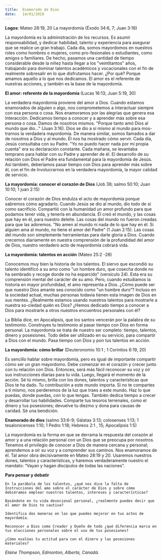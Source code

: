 ```yaml
---
title:  Enamorado de Dios
date:   14/01/2018
---
```


**Logos**: Mateo 28:19, 20 La mayordomía (Éxodo 34:6, 7; Juan 3:16) 

La mayordomía es la administración de los recursos. Es asumir responsabilidad, y dedicar habilidad, talento y experiencia para asegurar que se realice un gran trabajo. Cada día, somos mayordomos en nuestros roles como hombres o mujeres, como pro-fesionales o estudiantes, como amigos o familiares. De hecho, pasamos una cantidad de tiempo considerable desde la niñez hasta llegar a los "veintitantos" años, trabajando para dominar talentos académicos y vocacionales con el fin de realmente sobresalir en lo que disfrutamos hacer. ¿Por qué? Porque amamos aquello a lo que nos dedicamos. El amor es el referente de nuestras acciones, y también es la base de la mayordomía. 

**El amor: referente de la mayordomía** (Lucas 16:13; Juan 5:19, 30) 

La verdadera mayordomía proviene del amor a Dios. Cuando estamos enamorados de alguien o algo, nos comprometemos a interactuar siempre con esa persona o cosa. Nos enamoramos por las alegrías que genera esa Interacción. Dedicamos tiempo a conocer y a aprender más sobre esa persona o cosa. Damos de nosotros mismos. "Porque tanto amó Dios al mundo que dio..." (Juan 3:16). Dios se dio a sí mismo al mundo para mos-trarnos la verdadera mayordomía. De manera similar, somos llamados a dar de nosotros a Dios y al mundo. Él nos ha mostrado cómo servir. Cada día, Jesús consultaba con su Padre. "Yo no puedo hacer nada por mi propia cuenta" era su declaración constante. Cada mañana, se levantaba temprano para hablar con su Padre y aprender de él. El desarrollo de su relación con Dios el Padre era fundamental para la mayordomía de Jesús. Así también, deberíamos pasar tiempo con Dios para aprender más sobre él, con el fin de Involucrarnos en la verdadera mayordomía, la mayor calidad de servicio. 

**La mayordomía: conocer el corazón de Dios** (Job 38; salmo 50:10; Juan 10:10; 1 juan 2:15) 

Conocer el corazón de Dios endulza el acto de mayordomía porque sabremos cómo agradarlo. Cuando Jesús se dio al mundo, dio todo de sí como sacrificio. Compartió con la humanidad un amor profundo para que podamos tener vida, y tenerla en abundancia. Él creó el mundo, y las cosas que hay en él, para nuestro deleite. Las cosas del mundo no fueron creadas para que las adoremos. "No amen al mundo ni nada de lo que hay en él. Si alguien ama al mundo, no tiene el amor del Padre" (1 Juan 2:15). Las cosas del mundo son simplemente herramientas para darle gloria a Dios. Cuando crecemos diariamente en nuestra comprensión de la profundidad del amor de Dios, nuestro verdadero acto de mayordomía cobrará vida. 

**La mayordomía: talentos en acción** (Mateo 25:2 -28) 

Conocemos muy bien la historia de los talentos. El siervo que escondió su talento identificó a su amo como "un hombre duro, que cosecha donde no ha sembrado y recoge donde no ha esparcido” (versículo 24). Esta era su comprensión mental del carácter de su amo. Pero, cuando estudiamos la historia en mayor profundidad, el amo representa a Dios. ¿Cómo puede ser que nuestro Dios amante sea conocido como "un hombre duro”? Incluso en la sociedad actual, muchas personas todavía tienen esta imagen de Dios en sus mentes. ¿Realmente estamos usando nuestros talentos para mostrarle a nuestra so-ciedad quién es Dios? ¿Hemos dedicado tiempo a conocer a Dios para mostrarle a otros nuestros encuentros personales con él? 

La Biblia dice, en Apocalipsis, que los santos vencerán por la palabra de su testimonio. Construyes tu testimonio al pasar tiempo con Dios en forma personal. La mayordomía se trata de nuestro ser completo: tiempo, talentos, dinero y posesiones. Todo debe ser utilizado en su servicio, para compartir a Dios con el mundo. Pasa tiempo con Dios y pon tus talentos en acción. 

**La mayordomía: cómo brillar** (Deuteronomio 10:1 ; 1 Corintios 6:19, 20) 

Es sencillo hablar sobre mayordomía, pero es igual de importante compartir cómo ser un gran mayordomo. Debe comenzar en el corazón y crecer junto con tu relación con Dios. Entonces, será más fácil reconocer su voz y oír sus instrucciones diarias para tu vida. Luego, llegará el momento de la acción. Sé tú mismo, brilla con los dones, talentos y características que Dios te ha dado. Tu contribución a este mundo importa. Si no te compartes a ti mismo, nos perderemos de la luz que traes a este mundo. Haz lo que puedas, donde puedas, con lo que tengas. También dedica tiempo a crecer y desarrollar tus habilidades. Comparte tus tesoros terrenales, como el dinero y tus posesiones; devuelve tu diezmo y dona para causas de caridad. Sé una bendición. 

**Enamorado de dios** (salmo 33:6-9; Gálatas 3:13; colosenses 1:13; 1 tesalonicenses 1:10; 1 Pedro 1:18; Hebreos 2:1 , 15; Apocalipsis 1:5) 

La mayordomía es la forma en que se derrama la respuesta del corazón al amor y a una relación personal con un Dios que se preocupa por nosotros. Tenemos el privilegio de conocer a Dios de manera cercana y personal; aprendemos a oír su voz y a comprender sus caminos. Nos enamoramos de él. Tal amor obra decisivamente en Mateo 28:19 y 20. Usaremos nuestros dones, talentos y características, y haremos verdaderamente nuestro el mandato: “Vayan y hagan discípulos de todas las naciones”. 

**Para pensar y debatir** 

`En la parábola de los talentos, ¿qué nos dice la falta de Instrucciones del amo sobre el carácter de Dios y sobre cómo debiéramos emplear nuestros talentos, intereses y características?` 

`Basándote en tu vida devocional personal, ¿realmente puedes decir que el amor de Dios te cautiva?` 

`Identifica dos maneras en las que puedes mejorar en tus actos de mayordomía.` 

`Reconocer a Dios como Creador y Dueño de todo ¿qué diferencia marca en tus elecciones personales sobre el uso de tus posesiones?` 

`¿Cómo evalúas tu actitud para con el dinero y las posesiones materiales?` 

_Elaine Thompson, Edmonton, Alberta, Canadá._